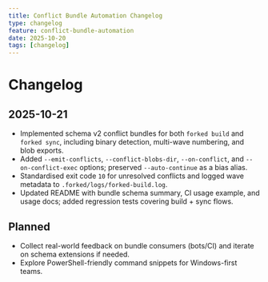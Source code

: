 ```yaml
---
title: Conflict Bundle Automation Changelog
type: changelog
feature: conflict-bundle-automation
date: 2025-10-20
tags: [changelog]
---
```


# Changelog

## 2025-10-21
- Implemented schema v2 conflict bundles for both `forked build` and `forked sync`, including binary detection, multi-wave numbering, and blob exports.
- Added `--emit-conflicts`, `--conflict-blobs-dir`, `--on-conflict`, and `--on-conflict-exec` options; preserved `--auto-continue` as a bias alias.
- Standardised exit code `10` for unresolved conflicts and logged wave metadata to `.forked/logs/forked-build.log`.
- Updated README with bundle schema summary, CI usage example, and usage docs; added regression tests covering build + sync flows.

## Planned
- Collect real-world feedback on bundle consumers (bots/CI) and iterate on schema extensions if needed.
- Explore PowerShell-friendly command snippets for Windows-first teams.
